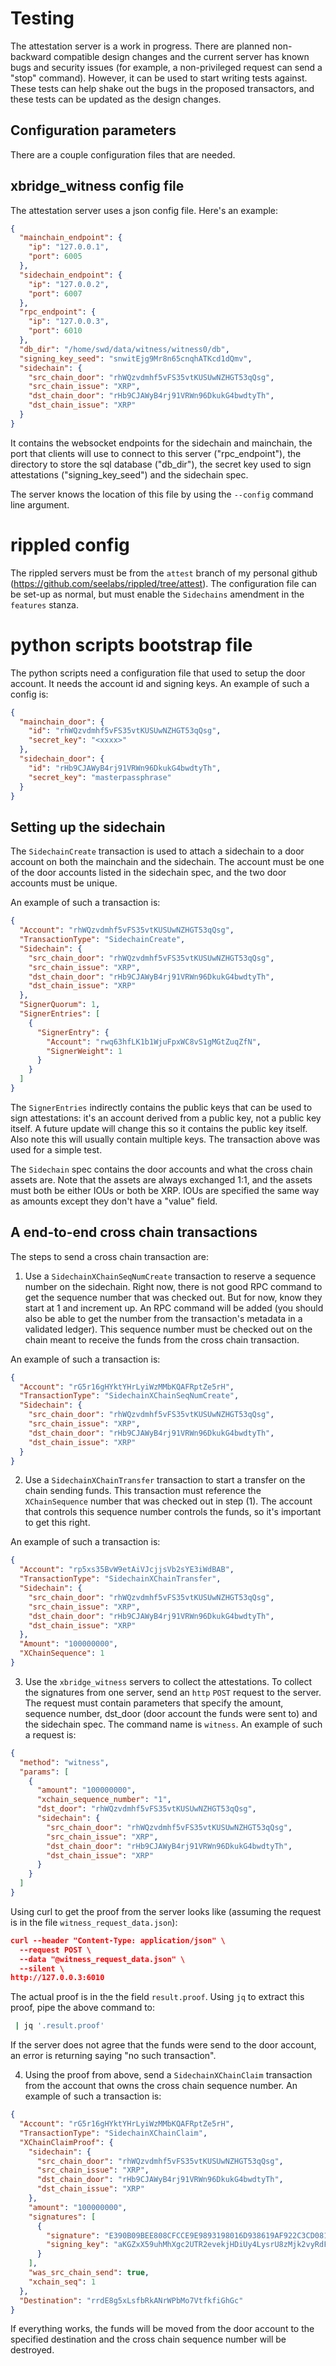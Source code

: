 # Testing

The attestation server is a work in progress. There are planned non-backward
compatible design changes and the current server has known bugs and security
issues (for example, a non-privileged request can send a "stop" command).
However, it can be used to start writing tests against. These tests can help
shake out the bugs in the proposed transactors, and these tests can be updated
as the design changes.


## Configuration parameters

There are a couple configuration files that are needed. 


## xbridge_witness config file
The attestation server uses a json config file. Here's an example:

```json
{
  "mainchain_endpoint": {
    "ip": "127.0.0.1",
    "port": 6005
  },
  "sidechain_endpoint": {
    "ip": "127.0.0.2",
    "port": 6007
  },
  "rpc_endpoint": {
    "ip": "127.0.0.3",
    "port": 6010
  },
  "db_dir": "/home/swd/data/witness/witness0/db",
  "signing_key_seed": "snwitEjg9Mr8n65cnqhATKcd1dQmv",
  "sidechain": {
    "src_chain_door": "rhWQzvdmhf5vFS35vtKUSUwNZHGT53qQsg",
    "src_chain_issue": "XRP",
    "dst_chain_door": "rHb9CJAWyB4rj91VRWn96DkukG4bwdtyTh",
    "dst_chain_issue": "XRP"
  }
}
```

It contains the websocket endpoints for the sidechain and mainchain, the port
that clients will use to connect to this server ("rpc_endpoint"), the directory
to store the sql database ("db_dir"), the secret key used to sign attestations
("signing_key_seed") and the sidechain spec.

The server knows the location of this file by using the `--config` command line
argument.

# rippled config 

The rippled servers must be from the `attest` branch of my personal github
(https://github.com/seelabs/rippled/tree/attest). The configuration file can be
set-up as normal, but must enable the `Sidechains` amendment in the `features`
stanza.

# python scripts bootstrap file

The python scripts need a configuration file that used to setup the door
account. It needs the account id and signing keys. An example of such a config
is:

```json
{
  "mainchain_door": {
    "id": "rhWQzvdmhf5vFS35vtKUSUwNZHGT53qQsg",
    "secret_key": "<xxxx>"
  },
  "sidechain_door": {
    "id": "rHb9CJAWyB4rj91VRWn96DkukG4bwdtyTh",
    "secret_key": "masterpassphrase"
  }
}
```

## Setting up the sidechain 

The `SidechainCreate` transaction is used to attach a sidechain to a door
account on both the mainchain and the sidechain. The account must be one of the
door accounts listed in the sidechain spec, and the two door accounts must be
unique.

An example of such a transaction is:

```json
{
  "Account": "rhWQzvdmhf5vFS35vtKUSUwNZHGT53qQsg",
  "TransactionType": "SidechainCreate",
  "Sidechain": {
    "src_chain_door": "rhWQzvdmhf5vFS35vtKUSUwNZHGT53qQsg",
    "src_chain_issue": "XRP",
    "dst_chain_door": "rHb9CJAWyB4rj91VRWn96DkukG4bwdtyTh",
    "dst_chain_issue": "XRP"
  },
  "SignerQuorum": 1,
  "SignerEntries": [
    {
      "SignerEntry": {
        "Account": "rwq63hfLK1b1WjuFpxWC8vS1gMGtZuqZfN",
        "SignerWeight": 1
      }
    }
  ]
}
```

The `SignerEntries` indirectly contains the public keys that can be used to sign
attestations: it's an account derived from a public key, not a public key
itself. A future update will change this so it contains the public key itself.
Also note this will usually contain multiple keys. The transaction above was
used for a simple test.

The `Sidechain` spec contains the door accounts and what the cross chain assets
are. Note that the assets are always exchanged 1:1, and the assets must both be
either IOUs or both be XRP. IOUs are specified the same way as amounts except
they don't have a "value" field.

## A end-to-end cross chain transactions

The steps to send a cross chain transaction are:

1) Use a `SidechainXChainSeqNumCreate` transaction to reserve a sequence number
on the sidechain. Right now, there is not good RPC command to get the sequence
number that was checked out. But for now, know they start at 1 and increment up.
An RPC command will be added (you should also be able to get the number from the
transaction's metadata in a validated ledger). This sequence number must be
checked out on the chain meant to receive the funds from the cross chain
transaction.

An example of such a transaction is:
```json
{
  "Account": "rG5r16gHYktYHrLyiWzMMbKQAFRptZe5rH",
  "TransactionType": "SidechainXChainSeqNumCreate",
  "Sidechain": {
    "src_chain_door": "rhWQzvdmhf5vFS35vtKUSUwNZHGT53qQsg",
    "src_chain_issue": "XRP",
    "dst_chain_door": "rHb9CJAWyB4rj91VRWn96DkukG4bwdtyTh",
    "dst_chain_issue": "XRP"
  }
}
```

2) Use a `SidechainXChainTransfer` transaction to start a transfer on the chain
sending funds. This transaction must reference the `XChainSequence` number that
was checked out in step (1). The account that controls this sequence number
controls the funds, so it's important to get this right.

An example of such a transaction is:

```json
{
  "Account": "rp5xs35BvW9etAiVJcjjsVb2sYE3iWdBAB",
  "TransactionType": "SidechainXChainTransfer",
  "Sidechain": {
    "src_chain_door": "rhWQzvdmhf5vFS35vtKUSUwNZHGT53qQsg",
    "src_chain_issue": "XRP",
    "dst_chain_door": "rHb9CJAWyB4rj91VRWn96DkukG4bwdtyTh",
    "dst_chain_issue": "XRP"
  },
  "Amount": "100000000",
  "XChainSequence": 1
}
```

3) Use the `xbridge_witness` servers to collect the attestations. To collect the
signatures from one server, send an `http` `POST` request to the server. The
request must contain parameters that specify the amount, sequence number,
dst_door (door account the funds were sent to) and the sidechain spec. The
command name is `witness`. An example of such a request is:

```json
{
  "method": "witness",
  "params": [
    {
      "amount": "100000000",
      "xchain_sequence_number": "1",
      "dst_door": "rhWQzvdmhf5vFS35vtKUSUwNZHGT53qQsg",
      "sidechain": {
        "src_chain_door": "rhWQzvdmhf5vFS35vtKUSUwNZHGT53qQsg",
        "src_chain_issue": "XRP",
        "dst_chain_door": "rHb9CJAWyB4rj91VRWn96DkukG4bwdtyTh",
        "dst_chain_issue": "XRP"
      }
    }
  ]
}
```

Using curl to get the proof from the server looks like (assuming the request is
in the file `witness_request_data.json`):
```json
curl --header "Content-Type: application/json" \
  --request POST \
  --data "@witness_request_data.json" \
  --silent \
http://127.0.0.3:6010
```

The actual proof is in the the field `result.proof`. Using `jq` to extract this
proof, pipe the above command to:

```bash
 | jq '.result.proof'
```

If the server does not agree that the funds were send to the door account, an
error is returning saying "no such transaction".

4) Using the proof from above, send a `SidechainXChainClaim` transaction from
the account that owns the cross chain sequence number. An example of such a transaction is:

```json
{
  "Account": "rG5r16gHYktYHrLyiWzMMbKQAFRptZe5rH",
  "TransactionType": "SidechainXChainClaim",
  "XChainClaimProof": {
    "sidechain": {
      "src_chain_door": "rhWQzvdmhf5vFS35vtKUSUwNZHGT53qQsg",
      "src_chain_issue": "XRP",
      "dst_chain_door": "rHb9CJAWyB4rj91VRWn96DkukG4bwdtyTh",
      "dst_chain_issue": "XRP"
    },
    "amount": "100000000",
    "signatures": [
      {
        "signature": "E390B09BEE808CFCCE9E9893198016D938619AF922C3CD081747F47712C996054B0D735DF6F11E1E98A2DED40075328A610C659C39E7E02B38CD9FDB9134A90A",
        "signing_key": "aKGZxX59uhMhXgc2UTR2evekjHDiUy4LysrU8zMjk2vyRdFPLYi9"
      }
    ],
    "was_src_chain_send": true,
    "xchain_seq": 1
  },
  "Destination": "rrdE8g5xLsfbRkANrWPbMo7VtfkfiGhGc"
}
```

If everything works, the funds will be moved from the door account to the
specified destination and the cross chain sequence number will be destroyed.
